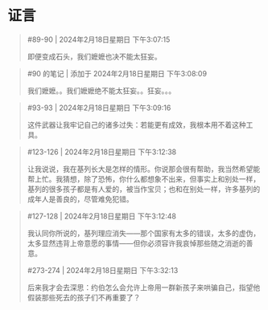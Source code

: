 # 证言

> #89-90 | 2024年2月18日星期日 下午3:07:15
> 
> 即便变成石头，我们嬷嬷也决不能太狂妄。

> #90 的笔记 | 添加于 2024年2月18日星期日 下午3:08:09
> 
> 我们嬷嬷。。我们嬷嬷绝不能太狂妄。。狂妄。。。

> #93-93 | 2024年2月18日星期日 下午3:09:16
> 
> 这件武器让我牢记自己的诸多过失：若能更有成效，我根本用不着这种工具。

> #123-126 | 2024年2月18日星期日 下午3:12:38
> 
> 让我说说，我在基列长大是怎样的情形。你说那会很有帮助，我当然希望能帮上忙。我猜想，除了恐怖，你什么都想象不出来，但事实上和别处一样，基列的很多孩子都是有人爱的，被当作宝贝；也和在别处一样，许多基列的成年人是善良的，尽管难免犯错。

> #127-128 | 2024年2月18日星期日 下午3:12:48
> 
> 我认同你所说的，基列理应消失——那个国家有太多的错误，太多的虚伪，太多显然违背上帝意愿的事情——但你必须容许我哀悼那些随之消逝的善意。
> 
> #273-274 | 2024年2月18日星期日 下午3:32:13
> 
> 后来我才会去深思：约伯怎么会允许上帝用一群新孩子来哄骗自己，指望他假装那些死去的孩子们不再重要了？